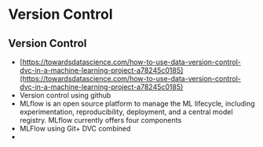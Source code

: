 # Version Control



## Version Control

* [https://towardsdatascience.com/how-to-use-data-version-control-dvc-in-a-machine-learning-project-a78245c0185](https://towardsdatascience.com/how-to-use-data-version-control-dvc-in-a-machine-learning-project-a78245c0185)
* Version control using github
* MLflow is an open source platform to manage the ML lifecycle, including experimentation, reproducibility, deployment, and a central model registry. MLflow currently offers four components
* MLFlow using Git+ DVC combined
* 
